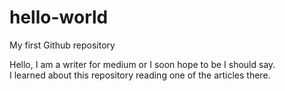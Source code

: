 # hello-world
My first Github repository

Hello, I am a writer for medium or I soon hope to be I should say.  
I learned about this repository reading one of the articles there.
